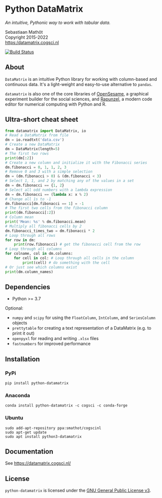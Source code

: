 # Python DataMatrix

*An intuitive, Pythonic way to work with tabular data.*

Sebastiaan Mathôt  <br />
Copyright 2015-2022  <br />
<https:/datamatrix.cogsci.nl>

[![Build Status](https://travis-ci.com/open-cogsci/python-datamatrix.svg?branch=0.12)](https://travis-ci.com/open-cogsci/python-datamatrix)


## About

`DataMatrix` is an intuitive Python library for working with column-based and continuous data. It's a light-weight and easy-to-use alternative to `pandas`.

`datamatrix` is also one of the core libraries of [OpenSesame](https://osdoc.cogsci.nl/), a graphical experiment builder for the social sciences, and [Rapunzel](https://rapunzel.cogsci.nl/), a modern code editor for numerical computing with Python and R.


## Ultra-short cheat sheet

```python
from datamatrix import DataMatrix, io
# Read a DataMatrix from file
dm = io.readtxt('data.csv')
# Create a new DataMatrix
dm = DataMatrix(length=5)
# The first two rows
print(dm[:2])
# Create a new column and initialize it with the Fibonacci series
dm.fibonacci = 0, 1, 1, 2, 3
# Remove 0 and 3 with a simple selection
dm = (dm.fibonacci > 0) & (dm.fibonacci < 3)
# Select 1, 1, and 2 by matching any of the values in a set
dm = dm.fibonacci == {1, 2}
# Select all odd numbers with a lambda expression
dm = dm.fibonacci == (lambda x: x % 2)
# Change all 1s to -1
dm.fibonacci[dm.fibonacci == 1] = -1
# The first two cells from the fibonacci column
print(dm.fibonacci[:2])
# Column mean
print('Mean: %s' % dm.fibonacci.mean)
# Multiply all fibonacci cells by 2
dm.fibonacci_times_two = dm.fibonacci * 2
# Loop through all rows
for row in dm:
    print(row.fibonacci) # get the fibonacci cell from the row
# Loop through all columns
for colname, col in dm.columns:
    for cell in col: # Loop through all cells in the column
        print(cell) # do something with the cell
# Or just see which columns exist
print(dm.column_names)
```


## Dependencies

- Python >= 3.7

Optional:

- `numpy` and `scipy` for using the `FloatColumn`, `IntColumn`, and `SeriesColumn` objects
- `prettytable` for creating a text representation of a DataMatrix (e.g. to print it out)
- `openpyxl` for reading and writing `.xlsx` files
- `fastnumbers` for improved performance

## Installation


### PyPi

~~~
pip install python-datamatrix
~~~


### Anaconda

~~~
conda install python-datamatrix -c cogsci -c conda-forge
~~~


### Ubuntu

~~~
sudo add-apt-repository ppa:smathot/cogscinl
sudo apt-get update
sudo apt install python3-datamatrix
~~~


## Documentation

See <https://datamatrix.cogsci.nl/>


## License

`python-datamatrix` is licensed under the [GNU General Public License
v3](http://www.gnu.org/licenses/gpl-3.0.en.html).
